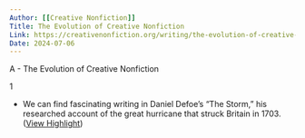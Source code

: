 ```yaml
---
Author: [[Creative Nonfiction]]
Title: The Evolution of Creative Nonfiction
Link: https://creativenonfiction.org/writing/the-evolution-of-creative-nonfiction/
Date: 2024-07-06
---
```

A - The Evolution of Creative Nonfiction

1
- We can find fascinating writing in Daniel Defoe’s “The Storm,” his researched account of the great hurricane that struck Britain in 1703. ([View Highlight](https://read.readwise.io/read/01h7bee7hvgx4bkb0t06vrm84s))
